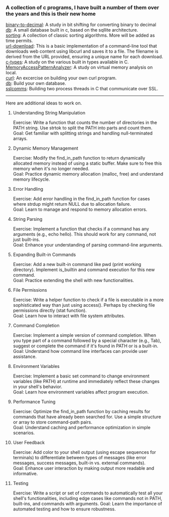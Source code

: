 ### A collection of c programs, I have built a number of them over the years and this is their new home

[binary-to-decimal](./binary-to-decimal):  A study in bit shifting for converting binary to decimal  
[db](./db):  A small database built in c, based on the sqllite architecture.  
[sorting](./sorting/): A collection of classic sorting algorithms.  More will be added as time permits.   
[url-download](./sorting/): This is a basic implementation of a command-line tool that downloads web content using libcurl and saves it to a file. The filename is derived from the URL provided, ensuring a unique name for each download.  
[c-types](./c-types): A study on the various built in types available in C.  
[MemoryAccessPatternAnalyzer](./MemoryAccessPatternAnalyzer): A study on virtual memory analysis on local.  
[curl](./curl): An excercise on building your own curl program.  
[db](./db):  Build your own database.   
[sslcomms](./sslcomms): Building two process threads in C that communicate over SSL.  

---

Here are additional ideas to work on.

1. Understanding String Manipulation

    Exercise: Write a function that counts the number of directories in the PATH string. Use strtok to split the PATH into parts and count them.  
    Goal: Get familiar with splitting strings and handling null-terminated arrays.


2. Dynamic Memory Management

    Exercise: Modify the find_in_path function to return dynamically allocated memory instead of using a static buffer. Make sure to free this memory when it's no longer needed.  
    Goal: Practice dynamic memory allocation (malloc, free) and understand memory lifecycle.


3. Error Handling

    Exercise: Add error handling in the find_in_path function for cases where strdup might return NULL due to allocation failure.  
    Goal: Learn to manage and respond to memory allocation errors.


4. String Parsing

    Exercise: Implement a function that checks if a command has any arguments (e.g., echo hello). This should work for any command, not just built-ins.  
    Goal: Enhance your understanding of parsing command-line arguments.


5. Expanding Built-in Commands

    Exercise: Add a new built-in command like pwd (print working directory). Implement is_builtin and command execution for this new command.  
    Goal: Practice extending the shell with new functionalities.


6. File Permissions

    Exercise: Write a helper function to check if a file is executable in a more sophisticated way than just using access(). Perhaps by checking file permissions directly (stat function).  
    Goal: Learn how to interact with file system attributes.


7. Command Completion

    Exercise: Implement a simple version of command completion. When you type part of a command followed by a special character (e.g., Tab), suggest or complete the command if it's found in PATH or is a built-in.  
    Goal: Understand how command line interfaces can provide user assistance.


8. Environment Variables

    Exercise: Implement a basic set command to change environment variables (like PATH) at runtime and immediately reflect these changes in your shell's behavior.  
    Goal: Learn how environment variables affect program execution.


9. Performance Tuning

    Exercise: Optimize the find_in_path function by caching results for commands that have already been searched for. Use a simple structure or array to store command-path pairs.  
    Goal: Understand caching and performance optimization in simple scenarios.


10. User Feedback

    Exercise: Add color to your shell output (using escape sequences for terminals) to differentiate between types of messages (like error messages, success messages, built-in vs. external commands).  
    Goal: Enhance user interaction by making output more readable and informative.


11. Testing

    Exercise: Write a script or set of commands to automatically test all your shell's functionalities, including edge cases like commands not in PATH, built-ins, and commands with arguments.
    Goal: Learn the importance of automated testing and how to ensure robustness.  


